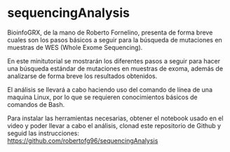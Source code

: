 # sequencingAnalysis

BioinfoGRX, de la mano de Roberto Fornelino, presenta de forma breve cuales son los pasos básicos a seguir para la búsqueda de mutaciones en muestras de WES (Whole Exome Sequencing). 

En este minitutorial se mostrarán los diferentes pasos a seguir para hacer una búsqueda estándar de mutaciones en muestras de exoma, además de analizarse de forma breve los resultados obtenidos. 

El análisis se llevará a cabo haciendo uso del comando de línea de una maquina Linux, por lo que se requieren conocimientos básicos de comandos de Bash. 

Para instalar las herramientas necesarias, obtener el notebook usado en el video y poder llevar a cabo el análisis, clonad este repositorio de Github y seguid las instrucciones: 
https://github.com/robertofg96/sequencingAnalysis
